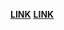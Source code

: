 **[LINK](https://github.com/d4renk/RefreshCloudphone/raw/main/script.user.js)**
**[LINK](https://github.com/d4renk/RefreshCloudphone/raw/main/nowindows.script.user.js)**

